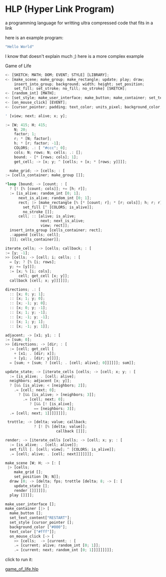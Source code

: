 # HLP (Hyper Link Program)

a programming language for writting ultra compressed code that fits in a link

here is an example program:
```rs
"Hello World"
```

I know that doesn't explain much ;) 
here is a more complex example

Game of Life
```rs
<- [SKETCH; MATH; DOM; EVENT; STYLE] [LIBRARY]; 
<- [make_scene; make_group; make_rectangle; update; play; draw; 
    insert_into_group; background; width; height; set_position;
    set_fill; set_stroke; no_fill; no_stroke] [SKETCH]; 
<- [random_int] [MATH];
<- [set_style; make_user_interface; make_button; make_container; set_text_content] [DOM];
<- [on_mouse_click] [EVENT];
<- [cursor_pointer; padding; text_color; units_pixel; background_color; border] [STYLE];

' [view; next; alive; x; y];

:= [W; 415; H; 415;
    N; 20; 
    factor; 1; 
    r; * [N; factor];
    h; * [r; factor; -1];
    COLORS; .: [ "#ccc"; 0]; 
    cols; N; rows; N; cells; .: []; 
    bound; - [* [rows; cols]; 1];
    get_cell; -> [x; y; ^ [cells; + [x; * [rows; y]]]]; 

  make_grid; -> [cells; : [
:= [cells_container; make_group []]; 

*loop [bound; -> [count; : [
  ? [! [% [count; cols]]; += [h; r]]; 
  := [is_alive; random_int [0; 1];
      next_is_alive; random_int [0; 1]; 
      rect; |> [make_rectangle [% [* [count; r]; * [r; cols]]; h; r; r]; 
        set_fill [^ [COLORS; is_alive]];
        no_stroke []];
      cell; :: [alive; is_alive;
                next; next_is_alive;
                view; rect]]; 
  insert_into_group [cells_container; rect]; 
  .:append [cells; cell]; 
  ]]]; cells_container]];

iterate_cells; -> [cells; callback; : [
:= [y; -1]; 
>> [cells; -> [cell; i; cells; : [
  = [y; ? [% [i; rows]; 
  y; += [y]]]; 
  := [x; % [i; cols]; 
      cell; get_cell [x; y]]; 
  callback [cell; x; y]]]]]]; 

directions; .: [
  :: [x; 0; y; 1]; 
  :: [x; 1; y; 0]; 
  :: [x; -1; y; 0]; 
  :: [x; 0; y; -1]; 
  :: [x; 1; y; -1]; 
  :: [x; -1; y; -1]; 
  :: [x; 1; y; 1]; 
  :: [x; -1; y; 1]]; 

adjacent; -> [x1; y1; : [
:= [sum; 0]; 
>> [directions; -> [dir; : [
  := [cell; get_cell [
    + [x1; . [dir; x]]; 
    + [y1; . [dir; y]]]]; 
  = [sum; + [sum; ? [cell; . [cell; alive]; 0]]]]]]; sum]];

update_state; -> [iterate_cells [cells; -> [cell; x; y; : [
  := [is_alive; . [cell; alive]; 
  neighbors; adjacent [x; y]]; 
  ? [&& [is_alive; < [neighbors; 2]]; 
    .= [cell; next; 0]; 
      ? [&& [is_alive; > [neighbors; 3]]; 
        .= [cell; next; 0]; 
           ? [&& [! [is_alive]; 
             == [neighbors; 3]]; 
  .= [cell; next; 1]]]]]]]]; 

 trottle; -> [delta; value; callback; 
             ? [! [% [delta; value]]; 
                       callback []]];

render; -> [iterate_cells [cells; -> [cell; x; y; : [
  := [is_alive; . [cell; alive]]; 
  set_fill [. [cell; view]; ^ [COLORS; is_alive]]; 
  .= [cell; alive; . [cell; next]]]]]]]; 

make_scene [W; H; -> [: [
 |> [cells; 
    make_grid []; 
    set_position [N; N]];
  draw [0; -> [delta; fps; trottle [delta; 8; -> [: [
    update_state []; 
    render []]]]]]; 
  play []]]];

make_user_interface [];
make_container [|> [
  make_button [];
  set_text_content["RESTART"];
  set_style [cursor_pointer []; 
  background_color ["#000"]; 
  text_color ["#fff"]];
  on_mouse_click [-> [
    >> [cells;  -> [current; : [
    .= [current; alive; random_int [0; 1]];
    .= [current; next; random_int [0; 1]]]]]]]]];
```
click to run it:

[game_of_life.hlp](https://at-290690.github.io/hlp?l=w4HHlTvEgTvFsDvHjjvGs8OXw5rDmcOByIo7yJ07yKQ7yLU7yK07yLg7yIs7yIU7yJE7yJI7yYA7yLs7yLw7yLY7yLfDl8eVxDTEl8OXxIHECsaoO8W6O8aQO8asO8anw5fFsMQWx5DDl8eOxQqAO8a6O8eFO8a9O8a%2FO8a4w5fGs8OZw5RhMDtiMDtjMDt4O3nDmcK4Vzs0MTU7SMUGTjsyMDtkMDsxO3I7w4hOO2Qww5loO8OIcsQVLTHDmWUwO8K8IiNjY2MiOzDDmWYwO047Z8QFaMQZw5lpMDvDh8OIZzA7ZjDDmTHDmWowO8K5eDt5O8OVaDA7w4Z4O8UeeSc0O2vEG8QVkcK4cjA7yJ1bw5jCpWnEFnPEFsONw47DinPFS5jCr2g7csOYwrh0MDvEl1swOzHDmXXKC3YwO8OCyKRbw4rDiHMwO3LDmeQAtcQ5aDtyxA%2FIu1vDlWUwO3Qww5jIt1vDmHcwO8K9Y8QR5AEPdTA7YTA7dsQdi1tyxQqZwo5oMDt3MCc0O3Iww5hs5wCueOYAsXnlAQ%2FCuuQA%2BLl3MDtp5AECw5HDknk7w43Dimk7ZzDDmXk7wq95JzM7wrh4O8QU5AEUdzA7ajBb5AF8mHgwW3flAYcnNjtt5AFAwr14OzA7eeQA0cQLMTt55AFlxAstywzEIsV9xyPIDMUkzBnMGDHDmG7kAKt5MDt65gDCQTDFUbrEerlCxhTmAJ3DhnkwO8OTQjA7eMOYw4bEMMQN5AG0w5JB5AHGxAWNd8QYd%2BQCS8OZMCc2O0Eww5hvxE1sMFvoARflAfqR5QG2ySxDMDtu5wECw43CtsQbkEMwOzLDmMK%2Fd%2BUBjjDDmcgaj0MwOzPRGsOOdOQAvLLOHTEnODtwxHlEMDtF5gGq5QJDxQ%2FlAW8nMztx%2FwCiY%2BQCBLtbxQxhxG%2FoAjbFZmPHJmIwJzc7yIpbVztIO8K5w5HDgmgwO2swW8OZyYBbTjtOw5jIuFvnAItGMDtwMFtEMDs4xStvxCZxMFsnNjvIrVsnNDvFulvDmcasW8OCxpDECqdbIlJFU1RBUlQiw5nGqFvHgMQWv1siIzAwMCLDmceFWyIjZmZmIsOYx5BbwrnnAoVH5QHDv0flAKXnAxiYxRBiyBAnOTs%3D)
